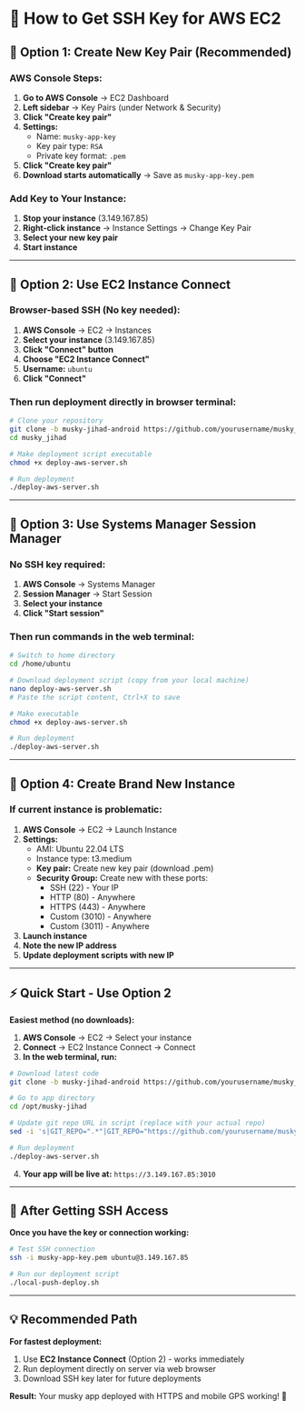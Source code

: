 # 🔑 How to Get SSH Key for AWS EC2

## 🎯 **Option 1: Create New Key Pair (Recommended)**

### **AWS Console Steps:**
1. **Go to AWS Console** → EC2 Dashboard
2. **Left sidebar** → Key Pairs (under Network & Security)
3. **Click "Create key pair"**
4. **Settings:**
   - Name: `musky-app-key`
   - Key pair type: `RSA`
   - Private key format: `.pem`
5. **Click "Create key pair"**
6. **Download starts automatically** → Save as `musky-app-key.pem`

### **Add Key to Your Instance:**
1. **Stop your instance** (3.149.167.85)
2. **Right-click instance** → Instance Settings → Change Key Pair
3. **Select your new key pair**
4. **Start instance**

---

## 🎯 **Option 2: Use EC2 Instance Connect**

### **Browser-based SSH (No key needed):**
1. **AWS Console** → EC2 → Instances
2. **Select your instance** (3.149.167.85)  
3. **Click "Connect" button**
4. **Choose "EC2 Instance Connect"**
5. **Username:** `ubuntu`
6. **Click "Connect"**

### **Then run deployment directly in browser terminal:**
```bash
# Clone your repository
git clone -b musky-jihad-android https://github.com/yourusername/musky_jihad.git
cd musky_jihad

# Make deployment script executable
chmod +x deploy-aws-server.sh

# Run deployment
./deploy-aws-server.sh
```

---

## 🎯 **Option 3: Use Systems Manager Session Manager**

### **No SSH key required:**
1. **AWS Console** → Systems Manager
2. **Session Manager** → Start Session
3. **Select your instance**
4. **Click "Start session"**

### **Then run commands in the web terminal:**
```bash
# Switch to home directory
cd /home/ubuntu

# Download deployment script (copy from your local machine)
nano deploy-aws-server.sh
# Paste the script content, Ctrl+X to save

# Make executable
chmod +x deploy-aws-server.sh

# Run deployment
./deploy-aws-server.sh
```

---

## 🎯 **Option 4: Create Brand New Instance**

### **If current instance is problematic:**
1. **AWS Console** → EC2 → Launch Instance
2. **Settings:**
   - AMI: Ubuntu 22.04 LTS
   - Instance type: t3.medium
   - **Key pair:** Create new key pair (download .pem)
   - **Security Group:** Create new with these ports:
     - SSH (22) - Your IP
     - HTTP (80) - Anywhere  
     - HTTPS (443) - Anywhere
     - Custom (3010) - Anywhere
     - Custom (3011) - Anywhere
3. **Launch instance**
4. **Note the new IP address**
5. **Update deployment scripts with new IP**

---

## ⚡ **Quick Start - Use Option 2**

**Easiest method (no downloads):**

1. **AWS Console** → EC2 → Select your instance
2. **Connect** → EC2 Instance Connect → Connect
3. **In the web terminal, run:**
```bash
# Download latest code
git clone -b musky-jihad-android https://github.com/yourusername/musky_jihad.git /opt/musky-jihad

# Go to app directory  
cd /opt/musky-jihad

# Update git repo URL in script (replace with your actual repo)
sed -i 's|GIT_REPO=".*"|GIT_REPO="https://github.com/yourusername/musky_jihad.git"|g' deploy-aws-server.sh

# Run deployment
./deploy-aws-server.sh
```

4. **Your app will be live at:** `https://3.149.167.85:3010`

---

## 🔧 **After Getting SSH Access**

**Once you have the key or connection working:**

```bash
# Test SSH connection
ssh -i musky-app-key.pem ubuntu@3.149.167.85

# Run our deployment script
./local-push-deploy.sh
```

---

## 💡 **Recommended Path**

**For fastest deployment:**
1. Use **EC2 Instance Connect** (Option 2) - works immediately
2. Run deployment directly on server via web browser
3. Download SSH key later for future deployments

**Result:** Your musky app deployed with HTTPS and mobile GPS working! 🎣